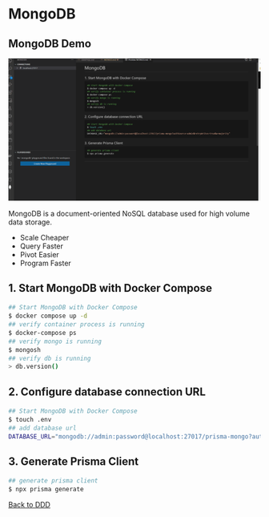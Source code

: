 # MongoDB

## MongoDB Demo

![alt text](./mongo-demo.gif)

MongoDB is a document-oriented NoSQL database used for high volume data storage.

- Scale Cheaper
- Query Faster
- Pivot Easier
- Program Faster

## 1. Start MongoDB with Docker Compose

```bash
## Start MongoDB with Docker Compose
$ docker compose up -d
## verify container process is running
$ docker-compose ps
## verify mongo is running
$ mongosh
## verify db is running
> db.version()
```

## 2. Configure database connection URL

```bash
## Start MongoDB with Docker Compose
$ touch .env
## add database url
DATABASE_URL="mongodb://admin:password@localhost:27017/prisma-mongo?authSource=admin&retryWrites=true&w=majority"
```

## 3. Generate Prisma Client

```bash
## generate prisma client
$ npx prisma generate
```

[Back to DDD](./DDD.md)
